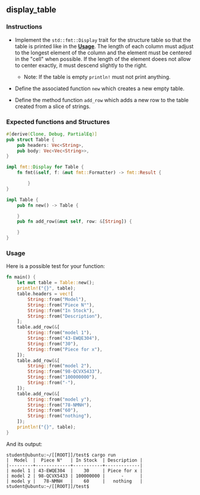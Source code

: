 ## display_table

### Instructions

- Implement the `std::fmt::Display` trait for the structure table so that the table is printed like in the **[Usage](#usage)**. The length of each column must adjust to the longest element of the column and the element must be centered in the "cell" when possible. If the length of the element doees not allow to center exactly, it must descend slightly to the right.

  - Note: If the table is empty `println!` must not print anything.

- Define the associated function `new` which creates a new empty table.

- Define the method function `add_row` which adds a new row to the table created from a slice of strings.

### Expected functions and Structures

```rust
#[derive(Clone, Debug, PartialEq)]
pub struct Table {
	pub headers: Vec<String>,
	pub body: Vec<Vec<String>>,
}

impl fmt::Display for Table {
    fn fmt(&self, f: &mut fmt::Formatter) -> fmt::Result {

        }
}

impl Table {
	pub fn new() -> Table {

	}
	pub fn add_row(&mut self, row: &[String]) {

	}
}
```

### Usage

Here is a possible test for your function:

```rust
fn main() {
	let mut table = Table::new();
	println!("{}", table);
	table.headers = vec![
		String::from("Model"),
		String::from("Piece N°"),
		String::from("In Stock"),
		String::from("Description"),
	];
	table.add_row(&[
		String::from("model 1"),
		String::from("43-EWQE304"),
		String::from("30"),
		String::from("Piece for x"),
	]);
	table.add_row(&[
		String::from("model 2"),
		String::from("98-QCVX5433"),
		String::from("100000000"),
		String::from("-"),
	]);
	table.add_row(&[
		String::from("model y"),
		String::from("78-NMNH"),
		String::from("60"),
		String::from("nothing"),
	]);
	println!("{}", table);
}
```

And its output:

```console
student@ubuntu:~/[[ROOT]]/test$ cargo run
|  Model  |  Piece N°   | In Stock  | Description |
|---------+-------------+-----------+-------------|
| model 1 | 43-EWQE304  |    30     | Piece for x |
| model 2 | 98-QCVX5433 | 100000000 |      -      |
| model y |   78-NMNH   |    60     |   nothing   |
student@ubuntu:~/[[ROOT]]/test$
```
